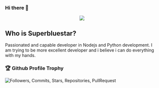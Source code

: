 ### Hi there 👋

<div style="display: flex; justify-content: center; width: 100%;">
<img src="https://avatars.githubusercontent.com/u/81801796?s=48&v=4">
</div>

## Who is Superbluestar?
<p>
Passionated and capable developer in Nodejs and Python development. I am trying to be more excellent developer and i believe i can do everything with my hands.</P>


<h3>🏆 Github Profile Trophy</h3>
<p>
<img src="https://github-profile-trophy.vercel.app/?username=Superbluestar&theme=gruvbox&title=Followers,Commits,Stars,Repositories,PullRequest" alt="Followers, Commits, Stars, Repositories, PullRequest">
</p>

<!--
**SuperBluestar/SuperBluestar** is a ✨ _special_ ✨ repository because its `README.md` (this file) appears on your GitHub profile.



Here are some ideas to get you started:

- 🔭 I’m currently working on ...
- 🌱 I’m currently learning ...
- 👯 I’m looking to collaborate on ...
- 🤔 I’m looking for help with ...
- 💬 Ask me about ...
- 📫 How to reach me: ...
- 😄 Pronouns: ...
- ⚡ Fun fact: ...
-->

